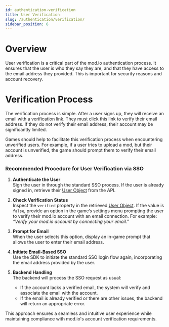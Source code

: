 ```yaml
---
id: authentication-verification
title: User Verification
slug: /authentication/verification/
sidebar_position: 6
---
```


# Overview

User verification is a critical part of the mod.io authentication process. It ensures that the user is who they say they are, and that they have access to the email address they provided. This is important for security reasons and account recovery.

# Verification Process

The verification process is simple. After a user signs up, they will receive an email with a verification link. They must click this link to verify their email address. If they do not verify their email address, their account may be significantly limited.

Games should help to facilitate this verification process when encountering unverified users. For example, if a user tries to upload a mod, but their account is unverified, the game should prompt them to verify their email address.

### Recommended Procedure for User Verification via SSO

1. **Authenticate the User**  
   Sign the user in through the standard SSO process. If the user is already signed in, retrieve their [User Object](https://docs.mod.io/restapiref/#user-object) from the API.

2. **Check Verification Status**  
   Inspect the `verified` property in the retrieved [User Object](https://docs.mod.io/restapiref/#user-object). If the value is `false`, provide an option in the game’s settings menu prompting the user to verify their mod.io account with an email connection. For example: *“Verify your mod.io account by connecting your email.”*

3. **Prompt for Email**  
   When the user selects this option, display an in-game prompt that allows the user to enter their email address.

4. **Initiate Email-Based SSO**  
   Use the SDK to initiate the standard SSO login flow again, incorporating the email address provided by the user.

5. **Backend Handling**  
   The backend will process the SSO request as usual:
    - If the account lacks a verified email, the system will verify and associate the email with the account.
    - If the email is already verified or there are other issues, the backend will return an appropriate error.

This approach ensures a seamless and intuitive user experience while maintaining compliance with mod.io's account verification requirements.
